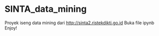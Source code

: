 # SINTA_data_mining
Proyek iseng data mining dari http://sinta2.ristekdikti.go.id
Buka file ipynb
Enjoy!
